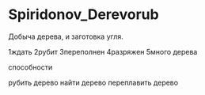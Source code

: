 # Spiridonov_Derevorub
Добыча дерева, и заготовка угля.


1ждать
2рубит
3переполнен
4разряжен
5много дерева

способности

рубить дерево
найти дерево
переплавить дерево

